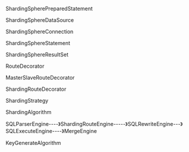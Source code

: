 ShardingSpherePreparedStatement

ShardingSphereDataSource

ShardingSphereConnection

ShardingSphereStatement

ShardingSphereResultSet

RouteDecorator

MasterSlaveRouteDecorator

ShardingRouteDecorator

ShardingStrategy

ShardingAlgorithm

SQLParserEngine----》ShardingRouteEngine-----》SQLRewriteEngine---》SQLExecuteEngine----》MergeEngine

KeyGenerateAlgorithm



